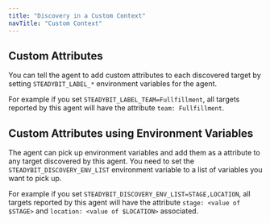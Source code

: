 ```yaml
---
title: "Discovery in a Custom Context"
navTitle: "Custom Context"
---
```


## Custom Attributes

You can tell the agent to add custom attributes to each discovered target by setting `STEADYBIT_LABEL_*` environment variables for the agent.

For example if you set `STEADYBIT_LABEL_TEAM=Fullfillment`, all targets reported by this agent will have the attribute `team: Fullfillment`.

## Custom Attributes using Environment Variables

The agent can pick up environment variables and add them as a attribute to any target discovered by this agent.
You need to set the `STEADYBIT_DISCOVERY_ENV_LIST` environment variable to a list of variables you want to pick up.

For example if you set `STEADYBIT_DISCOVERY_ENV_LIST=STAGE,LOCATION`, all targets reported by this agent will have the attribute `stage: <value of $STAGE>` and `location: <value of $LOCATION>` associated.



